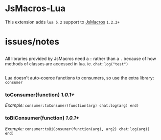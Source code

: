 # JsMacros-Lua

This extension adds `lua 5.2` support to [JsMacros](https://github.com/wagyourtail/JsMacros) `1.2.2+`

# issues/notes

##
All libraries provided by JsMacros need a `:` rather than a `.` because of how methods of classes are accessed in lua.
ie. `chat:log("test")`
##
Lua doesn't auto-coerce functions to consumers, so use the extra library: `consumer`

### toConsumer(function) *1.0.1+*
*Example:* `consumer:toConsumer(function(arg) chat:log(arg) end)`

### toBiConsumer(function) *1.0.1+*
*Example:* `consumer:toBiConsumer(function(arg1, arg2) chat:log(arg1) end)`
